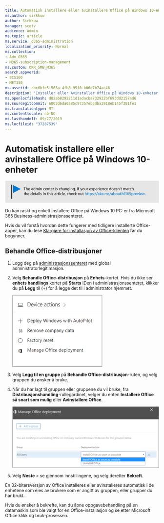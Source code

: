 ```yaml
---
title: Automatisk installere eller avinstallere Office på Windows 10-enheter
ms.author: sirkkuw
author: Sirkkuw
manager: scotv
audience: Admin
ms.topic: article
ms.service: o365-administration
localization_priority: Normal
ms.collection:
- Adm_O365
- M365-subscription-management
ms.custom: OKR_SMB_M365
search.appverid:
- BCS160
- MET150
ms.assetid: cbc6bfe5-565a-4fb8-95f0-b06e7b74ac46
description: 'Installer eller Avinstaller Office på Windows 10-enheter fra Microsoft 365 Business administrasjonssenteret. '
ms.openlocfilehash: d82ab8292211d1adacba732922bf693dd2157ad6
ms.sourcegitcommit: 6003d6da0a85c97357eb3dba3918eb145f381fe1
ms.translationtype: MT
ms.contentlocale: nb-NO
ms.lasthandoff: 09/27/2019
ms.locfileid: "37287539"
---
```

# <a name="automatically-install-or-uninstall-office-on-windows-10-devices"></a>Automatisk installere eller avinstallere Office på Windows 10-enheter

[![Label å fortelle deg at Administrasjonssenteret er i endring, og du kan finne mer informasjon på aka.ms/aboutM365preview.](media/m365admincenterchanging.png)](https://docs.microsoft.com/office365/admin/microsoft-365-admin-center-preview)

Du kan raskt og enkelt installere Office på Windows 10 PC-er fra Microsoft 365 Business-administrasjonssenteret.
  
Hvis du vil forstå hvordan dette fungerer med tidligere installerte Office-apper, kan du lese [Klargjøre for installasjon av Office-klienten](prepare-for-office-client-deployment.md) før du begynner. 
  
## <a name="manage-office-deployments"></a>Behandle Office-distribusjoner

1. Logg deg på [administrasjonssenteret](https://aka.ms/bcsportal) med global administratorlegitimasjon. 
    
2. Velg **Behandle Office-distribusjon** på **Enhets**-kortet.
      Hvis du ikke ser **enhets handlings** kortet på **Starts** IDen i administrasjonssenteret, klikker du på **Legg** til (+) for å legge det til i administrator hjemmet.
    
    ![Screenshot of the Devices card in the admin center](media/9982e784-dbf9-4a76-a159-bb3e2e5aa23f.png)
  
3. Velg **Legg til en gruppe** på **Behandle Office-distribusjon**-ruten, og velg gruppen du ønsker å bruke.
    
4. Når du har lagt til gruppen eller gruppene du vil bruke, fra **Distribusjonshandling**-rullegardinet, velger du enten **Installere Office så snart som mulig** eller **Avinstallere Office**.
    
    ![In the Manage Office deployment pane, choose either Install Office as soon as possible, or Uninstall Office.](media/00f24a61-1848-40c0-b037-78d726c7d757.png)
  
5. Velg **Neste** \> se gjennom innstillingene, og velg deretter **Bekreft**.
    
En 32-bitersversjon av Office installeres eller avinstalleres automatisk i de enhetene som eies av brukere som er angitt av gruppen, eller grupper du har brukt.
  
Hvis du ønsker å bekrefte, kan du åpne oppgavebehandling på en datamaskin som ble valgt for en Office-installasjon og se etter Microsoft Office klikk og bruk-prosessen.
  


